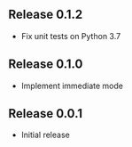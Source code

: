 ## Release 0.1.2

* Fix unit tests on Python 3.7

## Release 0.1.0

* Implement immediate mode

## Release 0.0.1

* Initial release